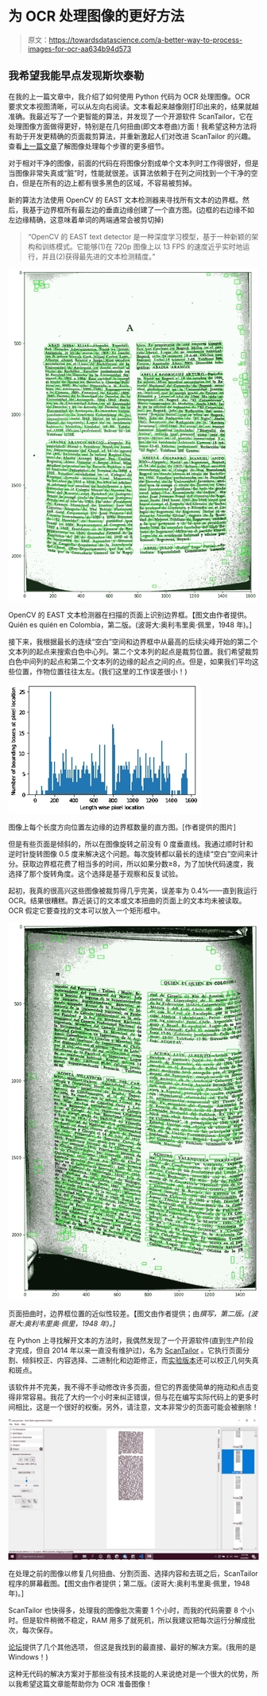 # 为 OCR 处理图像的更好方法

> 原文：<https://towardsdatascience.com/a-better-way-to-process-images-for-ocr-aa634b94d573>

## 我希望我能早点发现斯坎泰勒

在我的上一篇文章中，我介绍了如何使用 Python 代码为 OCR 处理图像。OCR 要求文本视图清晰，可以从左向右阅读。文本看起来越像刚打印出来的，结果就越准确。我最近写了一个更智能的算法，并发现了一个开源软件 ScanTailor，它在处理图像方面做得更好，特别是在几何扭曲(即文本卷曲)方面！我希望这种方法将有助于开发更精确的页面裁剪算法，并重新激起人们对改进 ScanTailor 的兴趣。查看[上一篇文章](/intelligently-cropping-page-marginalia-ab04744a1111)了解图像处理每个步骤的更多细节。

对于相对干净的图像，前面的代码在将图像分割成单个文本列时工作得很好，但是当图像非常失真或“脏”时，性能就很差。该算法依赖于在列之间找到一个干净的空白，但是在所有的边上都有很多黑色的区域，不容易被剪掉。

新的算法方法使用 OpenCV 的 EAST 文本检测器来寻找所有文本的边界框。然后，我基于边界框所有最左边的垂直边缘创建了一个直方图。(边框的右边缘不如左边缘精确，这意味着单词的两端通常会被剪切掉)

> “OpenCV 的 EAST text detector 是一种深度学习模型，基于一种新颖的架构和训练模式。它能够(1)在 720p 图像上以 13 FPS 的速度近乎实时地运行，并且(2)获得最先进的文本检测精度。”

![](img/5a53cc3491b2455d26abf815c17ec8eb.png)

OpenCV 的 EAST 文本检测器在扫描的页面上识别边界框。【图文由作者提供。Quién es quién en Colombia，第二版。(波哥大:奥利韦里奥·佩里，1948 年)。]

接下来，我根据最长的连续“空白”空间和边界框中从最高的后续尖峰开始的第二个文本列的起点来搜索白色中心列。第二个文本列的起点是裁剪位置。我们希望裁剪白色中间列的起点和第二个文本列的边缘的起点之间的点。但是，如果我们平均这些位置，作物位置往往太左。(我们这里的工作误差很小！)

![](img/401d07b808f93bc0ff82809902be67cd.png)

图像上每个长度方向位置左边缘的边界框数量的直方图。[作者提供的图片]

但是有些页面是倾斜的，所以在图像旋转之前没有 0 度垂直线。我通过顺时针和逆时针旋转图像 0.5 度来解决这个问题。每次旋转都以最长的连续“空白”空间来计分。获取边界框花费了相当多的时间，所以如果分数≥8，为了加快代码速度，我选择了那个旋转角度。这个选择是基于观察和反复试验。

起初，我真的很高兴这些图像被裁剪得几乎完美，误差率为 0.4%——直到我运行 OCR。结果很糟糕。靠近装订的文本或文本扭曲的页面上的文本均未被读取。OCR 假定它要查找的文本可以放入一个矩形框中。

![](img/879e0c98e16be98c5ad4b9ed448aa2ac.png)

页面扭曲时，边界框位置的近似性较差。【图文由作者提供；由*撰写，第二版。(波哥大:奥利韦里奥·佩里，1948 年)。]*

在 Python 上寻找解开文本的方法时，我偶然发现了一个开源软件(直到生产阶段才完成，但自 2014 年以来一直没有维护过)，名为 [ScanTailor](https://github.com/scantailor/scantailor) 。它执行页面分割、倾斜校正、内容选择、二进制化和边距修正，而[实验版本](https://github.com/Tulon/scantailor/releases/tag/EXPERIMENTAL_2015_06_20)还可以校正几何失真和斑点。

该软件并不完美，我不得不手动修改许多页面，但它的界面使简单的拖动和点击变得非常容易。我花了大约一个小时来纠正错误，但与花在编写实际代码上的更多时间相比，这是一个很好的权衡。另外，请注意，文本非常少的页面可能会被删除！

![](img/e707bb2034df3f1d19cf3981d3f9ae73.png)

在处理之前的图像以修复几何扭曲、分割页面、选择内容和去斑之后，ScanTailor 程序的屏幕截图。【图文由作者提供；第二版。(波哥大:奥利韦里奥·佩里，1948 年)。]

ScanTailor 也快得多，处理我的图像批次需要 1 个小时，而我的代码需要 8 个小时。但是软件稍微不稳定，RAM 用多了就死机，所以我建议把每次运行分解成批次，每次保存。

[论坛](https://graphicdesign.stackexchange.com/questions/30948/best-way-to-flatten-a-curled-photographed-book-photograph)提供了几个其他选项， [](https://graphicdesign.stackexchange.com/questions/30948/best-way-to-flatten-a-curled-photographed-book-photograph) 但这是我找到的最直接、最好的解决方案。(我用的是 Windows！)

这种无代码的解决方案对于那些没有技术技能的人来说绝对是一个很大的优势，所以我希望这篇文章能帮助你为 OCR 准备图像！